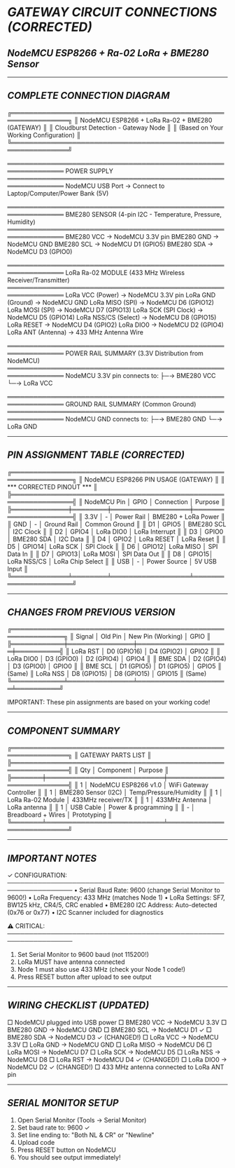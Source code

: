 # *GATEWAY CIRCUIT CONNECTIONS (CORRECTED)*
## *NodeMCU ESP8266 + Ra-02 LoRa + BME280 Sensor*

---

## *COMPLETE CONNECTION DIAGRAM*


╔═══════════════════════════════════════════════════════════════╗
║     NodeMCU ESP8266 + LoRa Ra-02 + BME280 (GATEWAY)          ║
║            Cloudburst Detection - Gateway Node                ║
║              (Based on Your Working Configuration)            ║
╚═══════════════════════════════════════════════════════════════╝

═══════════════════════════════════════════════════════════════
POWER SUPPLY
═══════════════════════════════════════════════════════════════
NodeMCU USB Port  →  Connect to Laptop/Computer/Power Bank (5V)


═══════════════════════════════════════════════════════════════
BME280 SENSOR (4-pin I2C - Temperature, Pressure, Humidity)
═══════════════════════════════════════════════════════════════
BME280 VCC  →  NodeMCU 3.3V pin
BME280 GND  →  NodeMCU GND
BME280 SCL  →  NodeMCU D1 (GPIO5)
BME280 SDA  →  NodeMCU D3 (GPIO0)


═══════════════════════════════════════════════════════════════
LoRa Ra-02 MODULE (433 MHz Wireless Receiver/Transmitter)
═══════════════════════════════════════════════════════════════
LoRa VCC (Power)       →  NodeMCU 3.3V pin
LoRa GND (Ground)      →  NodeMCU GND
LoRa MISO (SPI)        →  NodeMCU D6 (GPIO12)
LoRa MOSI (SPI)        →  NodeMCU D7 (GPIO13)
LoRa SCK (SPI Clock)   →  NodeMCU D5 (GPIO14)
LoRa NSS/CS (Select)   →  NodeMCU D8 (GPIO15)
LoRa RESET             →  NodeMCU D4 (GPIO2)
LoRa DIO0              →  NodeMCU D2 (GPIO4)
LoRa ANT (Antenna)     →  433 MHz Antenna Wire


═══════════════════════════════════════════════════════════════
POWER RAIL SUMMARY (3.3V Distribution from NodeMCU)
═══════════════════════════════════════════════════════════════
NodeMCU 3.3V pin connects to:
  ├─→ BME280 VCC
  └─→ LoRa VCC


═══════════════════════════════════════════════════════════════
GROUND RAIL SUMMARY (Common Ground)
═══════════════════════════════════════════════════════════════
NodeMCU GND connects to:
  ├─→ BME280 GND
  └─→ LoRa GND


---

## *PIN ASSIGNMENT TABLE (CORRECTED)*


╔════════════════════════════════════════════════════════════════╗
║              NodeMCU ESP8266 PIN USAGE (GATEWAY)               ║
║                  *** CORRECTED PINOUT ***                      ║
╠════════════════════════════════════════════════════════════════╣
║ NodeMCU Pin │  GPIO  │  Connection      │  Purpose             ║
╠═════════════╪════════╪══════════════════╪══════════════════════╣
║  3.3V       │   -    │  Power Rail      │  BME280 + LoRa Power ║
║  GND        │   -    │  Ground Rail     │  Common Ground       ║
║  D1         │  GPIO5 │  BME280 SCL      │  I2C Clock           ║
║  D2         │  GPIO4 │  LoRa DIO0       │  LoRa Interrupt      ║
║  D3         │  GPIO0 │  BME280 SDA      │  I2C Data            ║
║  D4         │  GPIO2 │  LoRa RESET      │  LoRa Reset          ║
║  D5         │  GPIO14│  LoRa SCK        │  SPI Clock           ║
║  D6         │  GPIO12│  LoRa MISO       │  SPI Data In         ║
║  D7         │  GPIO13│  LoRa MOSI       │  SPI Data Out        ║
║  D8         │  GPIO15│  LoRa NSS/CS     │  LoRa Chip Select    ║
║  USB        │   -    │  Power Source    │  5V USB Input        ║
╚═════════════╧════════╧══════════════════╧══════════════════════╝


---

## *CHANGES FROM PREVIOUS VERSION*


╔══════════════════════════════════════════════════════════════╗
║  Signal    │  Old Pin      │  New Pin (Working)  │  GPIO    ║
╠════════════╪═══════════════╪═════════════════════╪══════════╣
║  LoRa RST  │  D0 (GPIO16) │  D4 (GPIO2)         │  GPIO2   ║
║  LoRa DIO0 │  D3 (GPIO0)  │  D2 (GPIO4)         │  GPIO4   ║
║  BME SDA   │  D2 (GPIO4)  │  D3 (GPIO0)         │  GPIO0   ║
║  BME SCL   │  D1 (GPIO5)  │  D1 (GPIO5)         │  GPIO5   ║ (Same)
║  LoRa NSS  │  D8 (GPIO15) │  D8 (GPIO15)        │  GPIO15  ║ (Same)
╚════════════╧═══════════════╧═════════════════════╧══════════╝

IMPORTANT: These pin assignments are based on your working code!


---

## *COMPONENT SUMMARY*


╔═══════════════════════════════════════════════════════════════╗
║                    GATEWAY PARTS LIST                         ║
╠═══════════════════════════════════════════════════════════════╣
║  Qty  │  Component                │  Purpose                  ║
╠═══════╪═══════════════════════════╪═══════════════════════════╣
║   1   │  NodeMCU ESP8266 v1.0     │  WiFi Gateway Controller  ║
║   1   │  BME280 Sensor (I2C)      │  Temp/Pressure/Humidity   ║
║   1   │  LoRa Ra-02 Module        │  433MHz receiver/TX       ║
║   1   │  433MHz Antenna           │  LoRa antenna             ║
║   1   │  USB Cable                │  Power & programming      ║
║   -   │  Breadboard + Wires       │  Prototyping              ║
╚═══════╧═══════════════════════════╧═══════════════════════════╝


---

## *IMPORTANT NOTES*


✓  CONFIGURATION:
─────────────────────────────────────────────────────────────────
• Serial Baud Rate: 9600 (change Serial Monitor to 9600!)
• LoRa Frequency: 433 MHz (matches Node 1)
• LoRa Settings: SF7, BW125 kHz, CR4/5, CRC enabled
• BME280 I2C Address: Auto-detected (0x76 or 0x77)
• I2C Scanner included for diagnostics

⚠  CRITICAL:
─────────────────────────────────────────────────────────────────
1. Set Serial Monitor to 9600 baud (not 115200!)
2. LoRa MUST have antenna connected
3. Node 1 must also use 433 MHz (check your Node 1 code!)
4. Press RESET button after upload to see output


---

## *WIRING CHECKLIST (UPDATED)*


□  NodeMCU plugged into USB power
□  BME280 VCC → NodeMCU 3.3V
□  BME280 GND → NodeMCU GND
□  BME280 SCL → NodeMCU D1 ✓
□  BME280 SDA → NodeMCU D3 ✓ (CHANGED!)
□  LoRa VCC → NodeMCU 3.3V
□  LoRa GND → NodeMCU GND
□  LoRa MISO → NodeMCU D6
□  LoRa MOSI → NodeMCU D7
□  LoRa SCK → NodeMCU D5
□  LoRa NSS → NodeMCU D8
□  LoRa RST → NodeMCU D4 ✓ (CHANGED!)
□  LoRa DIO0 → NodeMCU D2 ✓ (CHANGED!)
□  433 MHz antenna connected to LoRa ANT pin


---

## *SERIAL MONITOR SETUP*


1. Open Serial Monitor (Tools → Serial Monitor)
2. Set baud rate to: 9600 ✓
3. Set line ending to: "Both NL & CR" or "Newline"
4. Upload code
5. Press RESET button on NodeMCU
6. You should see output immediately!
